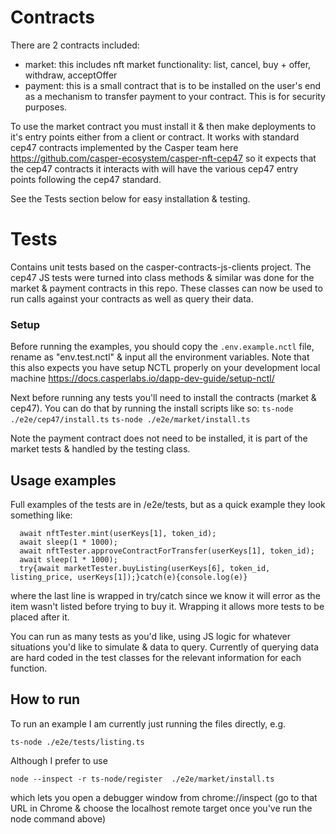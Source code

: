 # Contracts
There are 2 contracts included:
- market: this includes nft market functionality: list, cancel, buy + offer, withdraw, acceptOffer
- payment: this is a small contract that is to be installed on the user's end as a mechanism to transfer payment to your contract. This is for security purposes.

To use the market contract you must install it & then make deployments to it's entry points either from a client or contract. It works with standard cep47 contracts implemented by the Casper team here https://github.com/casper-ecosystem/casper-nft-cep47 so it expects that the cep47 contracts it interacts with will have the various cep47 entry points following the cep47 standard.

See the Tests section below for easy installation & testing.

# Tests

Contains unit tests based on the casper-contracts-js-clients project. The cep47 JS tests were turned into class methods & similar was done for the market & payment contracts in this repo. These classes can now be used to run calls against your contracts as well as query their data.

### Setup

Before running the examples, you should copy the `.env.example.nctl` file, rename as "env.test.nctl" & input all the environment variables. Note that this also expects you have setup NCTL properly on your development local machine https://docs.casperlabs.io/dapp-dev-guide/setup-nctl/

Next before running any tests you'll need to install the contracts (market & cep47). You can do that by running the install scripts like so:
`ts-node ./e2e/cep47/install.ts`
`ts-node ./e2e/market/install.ts`

Note the payment contract does not need to be installed, it is part of the market tests & handled by the testing class.

## Usage examples

Full examples of the tests are in /e2e/tests, but as a quick example they look something like:

```
  await nftTester.mint(userKeys[1], token_id);
  await sleep(1 * 1000);
  await nftTester.approveContractForTransfer(userKeys[1], token_id);
  await sleep(1 * 1000);
  try{await marketTester.buyListing(userKeys[6], token_id, listing_price, userKeys[1]);}catch(e){console.log(e)}
```
where the last line is wrapped in try/catch since we know it will error as the item wasn't listed before trying to buy it. Wrapping it allows more tests to be placed after it.

You can run as many tests as you'd like, using JS logic for whatever situations you'd like to simulate & data to query. Currently of querying data are hard coded in the test classes for the relevant information for each function.

## How to run

To run an example I am currently just running the files directly, e.g.

`ts-node ./e2e/tests/listing.ts`

Although I prefer to use

`node --inspect -r ts-node/register  ./e2e/market/install.ts`

which lets you open a debugger window from chrome://inspect (go to that URL in Chrome & choose the localhost remote target once you've run the node command above)
